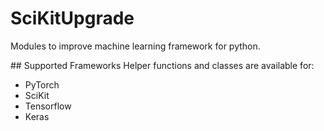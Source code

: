 # SciKitUpgrade
 Modules to improve machine learning framework for python.
 
## Supported Frameworks
 Helper functions and classes are available for:
 - PyTorch
 - SciKit
 - Tensorflow
 - Keras
